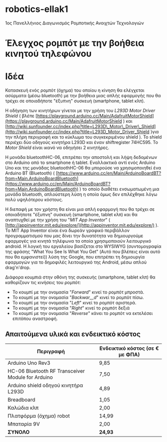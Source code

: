 # robotics-ellak1
1ος Πανελλήνιος Διαγωνισμός Ρομποτικής Ανοιχτών Τεχνολογιών


# Έλεγχος ρομπότ με την βοήθεια κινητού τηλεφώνου


# Ιδέα

Κατασκευή ενός ρομπότ (όχημα) του οποίου η κίνηση θα ελέγχεται ασύρματα (μέσω bluetooth) με την βοήθεια μιας απλής εφαρμογής που θα τρέχει σε οποιαδήποτε &quot;έξυπνη&quot; συσκευή (smartphone, tablet κλπ).

Η οδήγηση των κινητήρων γίνεται με την χρήση του _L293D Motor Driver Shield_ ( βλέπε [https://playground.arduino.cc/Main/AdafruitMotorShield](https://playground.arduino.cc/Main/AdafruitMotorShield )  και  [http://wiki.sunfounder.cc/index.php?title=L293D\_Motor\_Driver\_Shield](http://wiki.sunfounder.cc/index.php?title=L293D_Motor_Driver_Shield )για την πλήρη περιγραφή και το κύκλωμα του συγκεκριμένου shield ). To shield περιέχει δύο οδηγούς κινητήρα L293D και έναν shiftregister 74HC595. Το _Motor Shield_ είναι ικανό να οδηγήσει 2 κινητήρες.

Η μονάδα bluetoothHC-06, επιτρέπει την αποστολή και λήψη δεδομένων στο Arduino από το smartphone ή tablet. Εναλλακτικά αντί ενός Arduino Uno και της μονάδας bluetoothHC-06 θα μπορούσε να χρησιμοποιηθεί ένα Arduino BT (Bluetooth) ( [https://www.arduino.cc/en/Main/ArduinoBoardBT?from=Main.ArduinoBoardBluetooth](https://www.arduino.cc/en/Main/ArduinoBoardBT?from=Main.ArduinoBoardBluetooth) ) το οποίο διαθέτει ενσωματωμένη μια μονάδα bluetooth, απλούστερη λύση η οποία όμως δεν επιλέχθηκε λόγω πολύ υψηλότερου κόστους.

Η διεπαφή με τον χρήστη θα είναι μια απλή εφαρμογή που θα τρέχει σε οποιαδήποτε &quot;έξυπνη&quot; συσκευή (smartphone, tablet κλπ) και θα αναπτυχθεί με την χρήση του &quot;_MIT App Inventor_&quot; ( [http://appinventor.mit.edu/explore/](http://appinventor.mit.edu/explore/) ). Το MIT App Inventor είναι ένα δωρεάν γραφικό περιβάλλον προγραμματισμού που μας δίνει την δυνατότητα να δημιουργούμε εφαρμογές για κινητά τηλέφωνα τα οποία χρησιμοποιούν λειτουργικό android. Η λογική του εργαλείου βασίζεται στο WYSIWYG (συντομογραφία της φράσης &quot;What You See Is What You Get&quot; (Αυτό που βλέπεις είναι αυτό που θα εμφανιστεί)) λύση της Google, που επιτρέπει τη δημιουργία εφαρμογών για το δημοφιλές λειτουργικό της Android, μέσω απλού drag&#39;n&#39;drop.

Διάφορα κουμπιά στην οθόνη της συσκευής  (smartphone, tablet κλπ) θα καθορίζουν τις κινήσεις του ρομπότ:

- Το κουμπί με την ονομασία &quot;_Forward_&quot; κινεί το ρομπότ μπροστά.
- Το κουμπί με την ονομασία &quot;_Backwar__d_&quot; κινεί το ρομπότ πίσω.
- Το κουμπί με την ονομασία &quot;_Left_&quot; κινεί το ρομπότ αριστερά.
- Το κουμπί με την ονομασία &quot;_Right_&quot; κινεί το ρομπότ δεξιά
- Το κουμπί με την ονομασία &quot;_Reverse_&quot; κάνει το ρομπότ να εκτελέσει επιτόπου αναστροφή.

## Απαιτούμενα υλικά και ενδεικτικό κόστος

| Περιγραφή | Ενδεικτικό κόστος (σε € με ΦΠΑ) |
| --- | --- |
| Arduino Uno Rev3 | 9,85 |
| HC-06 Bluetooth RF Transceiver Module for Arduino | 7,50 |
| Arduino shield οδηγού κινητήρα L293D | 4,89 |
| Breadboard | 1,05 |
| Καλώδια κλπ | 2,00 |
| Πλατφόρμα (όχημα) robot | 14,99 |
| Μπαταρία 9V | 2,00 |
| **ΣΥΝΟΛΟ** | **24,93** |

